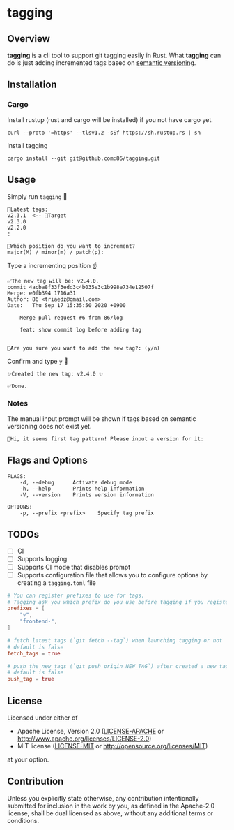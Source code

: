 # tagging

## Overview

**tagging** is a cli tool to support git tagging easily in Rust.
What **tagging** can do is just adding incremented tags based on [semantic versioning](https://semver.org/).

## Installation

### Cargo

Install rustup (rust and cargo will be installed) if you not have cargo yet.
```
curl --proto '=https' --tlsv1.2 -sSf https://sh.rustup.rs | sh
```

Install tagging
```
cargo install --git git@github.com:86/tagging.git
```

## Usage

Simply run `tagging` 🏃
```
🔖Latest tags:
v2.3.1  <-- 🎯Target
v2.3.0
v2.2.0
:

🤖Which position do you want to increment?
major(M) / minor(m) / patch(p):
```

Type a incrementing position ☝️
```
✅The new tag will be: v2.4.0.
commit 4acba8f33f3edd3c4b035e3c1b998e734e12507f
Merge: e0fb394 1716a31
Author: 86 <triaedz@gmail.com>
Date:   Thu Sep 17 15:35:50 2020 +0900

    Merge pull request #6 from 86/log
    
    feat: show commit log before adding tag


🤖Are you sure you want to add the new tag?: (y/n)
```

Confirm and type `y` 🚀
```
✨Created the new tag: v2.4.0 ✨

✅Done.
```

### Notes

The manual input prompt will be shown if tags based on semantic versioning does not exist yet.
```
🤖Hi, it seems first tag pattern! Please input a version for it:
```

## Flags and Options
```
FLAGS:
    -d, --debug      Activate debug mode
    -h, --help       Prints help information
    -V, --version    Prints version information

OPTIONS:
    -p, --prefix <prefix>    Specify tag prefix
```

## TODOs
- [ ] CI
- [ ] Supports logging
- [ ] Supports CI mode that disables prompt
- [ ] Supports configuration file that allows you to configure options by creating a `tagging.toml` file
```toml
# You can register prefixes to use for tags.
# Tagging ask you which prefix do you use before tagging if you registered them.
prefixes = [
    "v",
    "frontend-",
]

# fetch latest tags (`git fetch --tag`) when launching tagging or not
# default is false
fetch_tags = true

# push the new tags (`git push origin NEW_TAG`) after created a new tag or not
# default is false
push_tag = true
```

## License

Licensed under either of

 * Apache License, Version 2.0
   ([LICENSE-APACHE](LICENSE-APACHE) or http://www.apache.org/licenses/LICENSE-2.0)
 * MIT license
   ([LICENSE-MIT](LICENSE-MIT) or http://opensource.org/licenses/MIT)

at your option.

## Contribution

Unless you explicitly state otherwise, any contribution intentionally submitted
for inclusion in the work by you, as defined in the Apache-2.0 license, shall be
dual licensed as above, without any additional terms or conditions.
